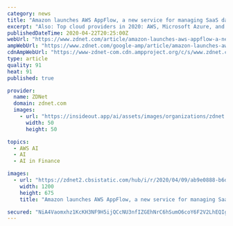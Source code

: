 ```yaml
---
category: news
title: "Amazon launches AWS AppFlow, a new service for managing SaaS data flows"
excerpt: "Also: Top cloud providers in 2020: AWS, Microsoft Azure, and Google Cloud, hybrid, SaaS players Separately, AWS announced that EC2 Inf1 instances are now available to run on SageMaker, its fully-managed machine learning service. First announced at re:Invent 2019, Inf1 are machine learning inference instances powered by Inferentia, the company ..."
publishedDateTime: 2020-04-22T20:25:00Z
webUrl: "https://www.zdnet.com/article/amazon-launches-aws-appflow-a-new-service-for-managing-saas-data-flows/"
ampWebUrl: "https://www.zdnet.com/google-amp/article/amazon-launches-aws-appflow-a-new-service-for-managing-saas-data-flows/"
cdnAmpWebUrl: "https://www-zdnet-com.cdn.ampproject.org/c/s/www.zdnet.com/google-amp/article/amazon-launches-aws-appflow-a-new-service-for-managing-saas-data-flows/"
type: article
quality: 91
heat: 91
published: true

provider:
  name: ZDNet
  domain: zdnet.com
  images:
    - url: "https://insideout.app/ai/assets/images/organizations/zdnet.com-50x50.jpg"
      width: 50
      height: 50

topics:
  - AWS AI
  - AI
  - AI in Finance

images:
  - url: "https://zdnet2.cbsistatic.com/hub/i/r/2020/04/09/ab9e0888-b6d3-49aa-b2a8-f1a05c32a4e8/thumbnail/1200x675/9b782c2f5cb1d3486646cc8285213ee2/zoom-logo.jpg"
    width: 1200
    height: 675
    title: "Amazon launches AWS AppFlow, a new service for managing SaaS data flows"

secured: "NiA4Vaomxhz1KcKH3NF9H5ijQCcNU3nfIZGEhNrC6hSumO6coY6F2V2LhEQIg+7IWu8ABllkkXF0nkwz1myP2dyBXT8AI0Q5ETAhrNqhSbAJZjFPwVVmCgrOA8ReGh3xYahPDxfAz94SS33iajI6yFwGS8dQ2h+iJZxJgNvI4cJCOJy3D77gd57aBU9S4tKsr6Sjpm+q23RU7QKRL+Oz6kfAOZDRPAhSpAlPycmh6RF0ds1+AtIxio3W8F/O6a7WO7Sot1QDKxGM3jaG8LZLfe0hto4m8uQVe9KO8mLA7zb+qPLMohq7QuvR2gc9avSA4aDr3nruvycJQeDwIAfOwlqquKdCygLxOPbVexDXkFHILCrqxn8glyBE9L67iEo04DQ14i3Rkz6FiRwF/t+RHblbjqOl6WG7f1RZkuZFJW4oJpkm+OsPB7yfSKLHaYErjKZQ7kt8z3klvELqvM8FD6GncbJ5w/U/GewHSBsRXBg=;2+AjyenqXj2z+WXfLg3H2A=="
---
```


